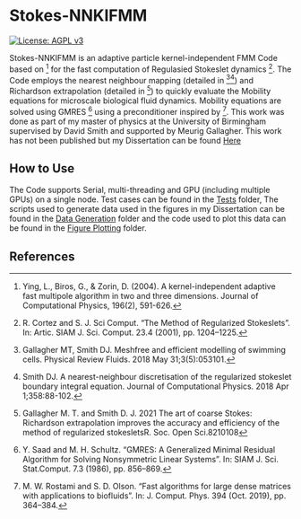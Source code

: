 
# Stokes-NNKIFMM
[![License: AGPL v3](https://img.shields.io/badge/License-AGPL_v3-blue.svg)](https://www.gnu.org/licenses/agpl-3.0)

Stokes-NNKIFMM is an adaptive particle kernel-independent FMM Code based on [^1] for the fast computation of Regulasied Stokeslet dynamics [^2]. 
The Code employs the nearest neighbour mapping (detailed in [^3][^4]) and Richardson extrapolation (detailed in [^5]) to quickly evaluate the Mobility equations for microscale biological fluid dynamics.
Mobility equations are solved using GMRES [^6] using a preconditioner inspired by [^7].
This work was done as part of my master of physics at the University of Birmingham supervised by David Smith and supported by Meurig Gallagher. This work has not been published but my Dissertation can be found [Here](https://www.github.com/Walkersb101/Dissertation)

## How to Use
The Code supports Serial, multi-threading and GPU (including multiple GPUs) on a single node. 
Test cases can be found in the [Tests](Tests) folder, The scripts used to generate data used in the figures in my Dissertation can be found in the [Data Generation](Data%20Generation) folder and the code used to plot this data can be found in the [Figure Plotting](Figure%20Plotting) folder.

## References
[^1]: Ying, L., Biros, G., & Zorin, D. (2004). A kernel-independent adaptive fast multipole algorithm in two and three dimensions. Journal of Computational Physics, 196(2), 591-626.
[^2]: R. Cortez and S. J. Sci Comput. “The Method of Regularized Stokeslets”. In: Artic. SIAM J. Sci. Comput. 23.4 (2001), pp. 1204–1225.
[^3]: Gallagher MT, Smith DJ. Meshfree and efficient modelling of swimming cells. Physical Review Fluids. 2018 May 31;3(5):053101.
[^4]: Smith DJ. A nearest-neighbour discretisation of the regularized stokeslet boundary integral equation. Journal of Computational Physics. 2018 Apr 1;358:88-102.
[^5]: Gallagher M. T. and Smith D. J. 2021 The art of coarse Stokes: Richardson extrapolation improves the accuracy and efficiency of the method of regularized stokesletsR. Soc. Open Sci.8210108
[^6]: Y. Saad and M. H. Schultz. “GMRES: A Generalized Minimal Residual Algorithm for Solving Nonsymmetric Linear Systems”. In: SIAM J. Sci. Stat.Comput. 7.3 (1986), pp. 856–869.
[^7]: M. W. Rostami and S. D. Olson. “Fast algorithms for large dense matrices with applications to biofluids”. In: J. Comput. Phys. 394 (Oct. 2019), pp. 364–384.
